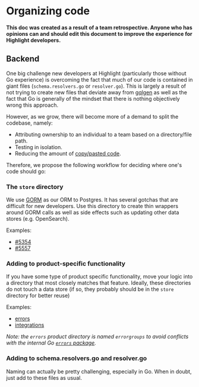 # Organizing code

**This doc was created as a result of a team retrospective. Anyone who has opinions can and should edit this document to improve the experience for Highlight developers.**

## Backend

One big challenge new developers at Highlight (particularly those without Go experience) is overcoming the fact that much of our code is contained in giant files (`schema.resolvers.go` or `resolver.go`). This is largely a result of not trying to create new files that deviate away from [gqlgen](https://gqlgen.com/) as well as the fact that Go is generally of the mindset that there is nothing objectively wrong this approach.

However, as we grow, there will become more of a demand to split the codebase, namely:

* Attributing ownership to an individual to a team based on a directory/file path.
* Testing in isolation.
* Reducing the amount of [copy/pasted code](https://github.com/highlight/highlight/pull/5626#issuecomment-1589751236).

Therefore, we propose the following workflow for deciding where one's code should go:

### The `store` directory

We use [GORM](https://gorm.io) as our ORM to Postgres. It has several gotchas that are difficult for new developers. Use this directory to create thin wrappers around GORM calls as well as side effects such as updating other data stores (e.g. OpenSearch).

Examples:

- [#5354](https://github.com/highlight/highlight/pull/5354)
- [#5557](https://github.com/highlight/highlight/pull/5557)

### Adding to product-specific functionality

If you have some type of product specific functionality, move your logic into a directory that most closely matches that feature. Ideally, these directories do not touch a data store (if so, they probably should be in the `store` directory for better reuse)

Examples:

- [errors](https://github.com/highlight/highlight/pull/5557)
- [integrations](https://github.com/highlight/highlight/pull/3472)

*Note: the `errors` product directory is named `errorgroups` to avoid conflicts with the internal Go [`errors` package](https://pkg.go.dev/errors).*


### Adding to schema.resolvers.go and resolver.go

Naming can actually be pretty challenging, especially in Go. When in doubt, just add to these files as usual.